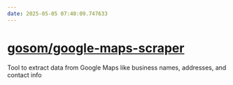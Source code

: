 ```yaml
---
date: 2025-05-05 07:40:09.747633
---
```


# [gosom/google-maps-scraper](https://github.com/gosom/google-maps-scraper)

Tool to extract data from Google Maps like business names, addresses, and contact info